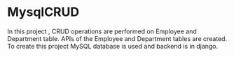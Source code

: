 # MysqlCRUD
In this project , CRUD operations are performed on Employee and Department table.
APIs of the Employee and Department tables are created.
To create this project MySQL database is used and backend is in django.
